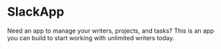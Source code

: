 # SlackApp
Need an app to manage your writers, projects, and tasks? This is an app you can build to start working with unlimited writers today. 

